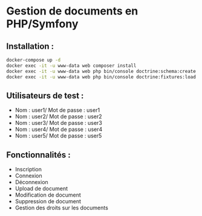 # Gestion de documents en PHP/Symfony

## Installation :

```bash
docker-compose up -d
docker exec -it -u www-data web composer install
docker exec -it -u www-data web php bin/console doctrine:schema:create --no-interaction
docker exec -it -u www-data web php bin/console doctrine:fixtures:load --no-interaction
```

## Utilisateurs de test :
- Nom : user1/ Mot de passe : user1
- Nom : user2/ Mot de passe : user2
- Nom : user3/ Mot de passe : user3
- Nom : user4/ Mot de passe : user4
- Nom : user5/ Mot de passe : user5

## Fonctionnalités :
- Inscription
- Connexion
- Déconnexion
- Upload de document
- Modification de document
- Suppression de document
- Gestion des droits sur les documents
